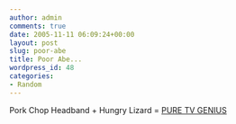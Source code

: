 ```yaml
---
author: admin
comments: true
date: 2005-11-11 06:09:24+00:00
layout: post
slug: poor-abe
title: Poor Abe...
wordpress_id: 48
categories:
- Random
---
```


Pork Chop Headband + Hungry Lizard = [PURE TV GENIUS](http://video.google.com/videoplay?docid=-123322263707848424)
